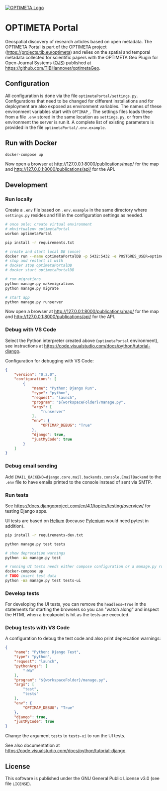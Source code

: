 [![OPTIMETA Logo](https://projects.tib.eu/fileadmin/_processed_/e/8/csm_Optimeta_Logo_web_98c26141b1.png)](https://projects.tib.eu/optimeta/en/)

# OPTIMETA Portal

Geospatial discovery of research articles based on open metadata.
The OPTIMETA Portal is part of the OPTIMETA project (<https://projects.tib.eu/optimeta>) and relies on the spatial and temporal metadata collected for scientific papers with the OPTIMETA Geo Plugin for Open Journal Systems ([OJS](https://pkp.sfu.ca/ojs/)) published at <https://github.com/TIBHannover/optimetaGeo>.

## Configuration

All configuration is done via the file `optimetaPortal/settings.py`.
Configurations that need to be changed for different installations and for deployment are also exposed as environment variables.
The names of these environment variables start with `OPTIMAP_`.
The settings files loads these from a file `.env` stored in the same location as `settings.py`, or from the environment the server is run it.
A complete list of existing parameters is provided in the file `optimetaPortal/.env.example`.

## Run with Docker

```bash
docker-compose up
```

Now open a browser at <http://127.0.0.1:8000/publications/map/> for the map and <http://127.0.0.1:8000/publications/api/> for the API.

## Development

### Run locally

Create a `.env` file based on `.env.example` in the same directory where `settings.py` resides and fill in the configuration settings as needed.

```bash
# once onle: create virtual environment
# mkvirtualenv optimetaPortal
workon optimetaPortal

pip install -r requirements.txt

# create and start local DB (once)
docker run --name optimetaPortalDB -p 5432:5432 -e POSTGRES_USER=optimeta -e POSTGRES_PASSWORD=optimeta -e POSTGRES_DB=optimetaPortal -d postgis/postgis:14-3.3
# stop and restart it with
# docker stop optimetaPortalDB
# docker start optimetaPortalDB

# run migrations
python manage.py makemigrations
python manage.py migrate

# start app
python manage.py runserver
```

Now open a browser at <http://127.0.0.1:8000/publications/map/> for the map and <http://127.0.0.1:8000/publications/api/> for the API.

### Debug with VS Code

Select the Python interpreter created above (`optimetaPortal` environment), see instructions at <https://code.visualstudio.com/docs/python/tutorial-django>.

Configuration for debugging with VS Code:

```json
{
    "version": "0.2.0",
    "configurations": [
        {
            "name": "Python: Django Run",
            "type": "python",
            "request": "launch",
            "program": "${workspaceFolder}/manage.py",
            "args": [
                "runserver"
            ],
            "env": {
                "OPTIMAP_DEBUG": "True"
            },
            "django": true,
            "justMyCode": true
        }
    ]
}
```

### Debug email sending

Add `EMAIL_BACKEND=django.core.mail.backends.console.EmailBackend` to the `.env` file to have emails printed to the console instead of sent via SMTP.

### Run tests

See <https://docs.djangoproject.com/en/4.1/topics/testing/overview/> for testing Django apps.

UI tests are based on [Helium](https://github.com/mherrmann/selenium-python-helium) (because [Pylenium](https://github.com/ElSnoMan/pyleniumio) would need pytest in addition).

```bash
pip install -r requirements-dev.txt
```

```bash
python manage.py test tests

# show deprecation warnings
python -Wa manage.py test

# running UI tests needs either compose configuration or a manage.py runserver in a seperate shell
docker-compose up
# TODO insert test data
python -Wa manage.py test tests-ui
```

### Develop tests

For developing the UI tests, you can remove the `headless=True` in the statements for starting the browsers so you can "watch along" and inspect the HTML when a breakpoint is hit as the tests are executed.

### Debug tests with VS Code

A configuration to debug the test code and also print deprecation warnings:

```json
{
    "name": "Python: Django Test",
    "type": "python",
    "request": "launch",
    "pythonArgs": [
        "-Wa"
    ],
    "program": "${workspaceFolder}/manage.py",
    "args": [
        "test",
        "tests"
    ],
    "env": {
        "OPTIMAP_DEBUG": "True"
    },
    "django": true,
    "justMyCode": true
}
```

Change the argument `tests` to `tests-ui` to run the UI tests.

See also documentation at <https://code.visualstudio.com/docs/python/tutorial-django>.

## License

This software is published under the GNU General Public License v3.0 (see file `LICENSE`).
